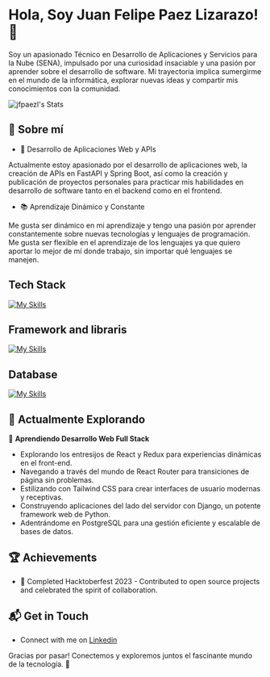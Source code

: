 # Hola, Soy Juan Felipe Paez Lizarazo! 👋


Soy un apasionado Técnico en Desarrollo de Aplicaciones y Servicios para la Nube (SENA), impulsado por una curiosidad insaciable y una pasión por aprender sobre el desarrollo de software. Mi trayectoria implica sumergirme en el mundo de la informática, explorar nuevas ideas y compartir mis conocimientos con la comunidad.

![jfpaezl's Stats](https://github-readme-stats.vercel.app/api?username=jfpaezl&theme=vue-dark&show_icons=true&hide_border=true&count_private=true)

## 🚀 Sobre mí

- 🔭 Desarrollo de Aplicaciones Web y APIs

Actualmente estoy apasionado por el desarrollo de aplicaciones web, la creación de APIs en FastAPI y Spring Boot, así como la creación y publicación de proyectos personales para practicar mis habilidades en desarrollo de software tanto en el backend como en el frontend.

- 📚 Aprendizaje Dinámico y Constante

Me gusta ser dinámico en mi aprendizaje y tengo una pasión por aprender constantemente sobre nuevas tecnologías y lenguajes de programación. Me gusta ser flexible en el aprendizaje de los lenguajes ya que quiero aportar lo mejor de mí donde trabajo, sin importar qué lenguajes se manejen.


## Tech Stack
[![My Skills](https://skillicons.dev/icons?i=js,html,css,ts,py,java)](https://skillicons.dev)

## Framework and libraris

[![My Skills](https://skillicons.dev/icons?i=nodejs,fastapi,spring,react,angular)](https://skillicons.dev)

## Database

[![My Skills](https://skillicons.dev/icons?i=sqlite,mysql)](https://skillicons.dev)

## 🌱 Actualmente Explorando

🚀 **Aprendiendo Desarrollo Web Full Stack**
- Explorando los entresijos de React y Redux para experiencias dinámicas en el front-end.
- Navegando a través del mundo de React Router para transiciones de página sin problemas.
- Estilizando con Tailwind CSS para crear interfaces de usuario modernas y receptivas.
- Construyendo aplicaciones del lado del servidor con Django, un potente framework web de Python.
- Adentrándome en PostgreSQL para una gestión eficiente y escalable de bases de datos.

 ## 🏆 Achievements

- 🌟 Completed Hacktoberfest 2023 - Contributed to open source projects and celebrated the spirit of collaboration.


## 📬 Get in Touch

- Connect with me on [Linkedin]([https://twitter.com/introvertedbot](https://www.linkedin.com/in/juan-felipe-paez-lizarazo-297bb5170/))

Gracias por pasar! Conectemos y exploremos juntos el fascinante mundo de la tecnología. 🚀



<!--

Here are some ideas to get you started:

- 🔭 I’m currently working on ...
- 🌱 I’m currently learning ...
- 👯 I’m looking to collaborate on ...
- 🤔 I’m looking for help with ...
- 💬 Ask me about ...
- 📫 How to reach me: ...
- 😄 Pronouns: ...
- ⚡ Fun fact: ...
-->
